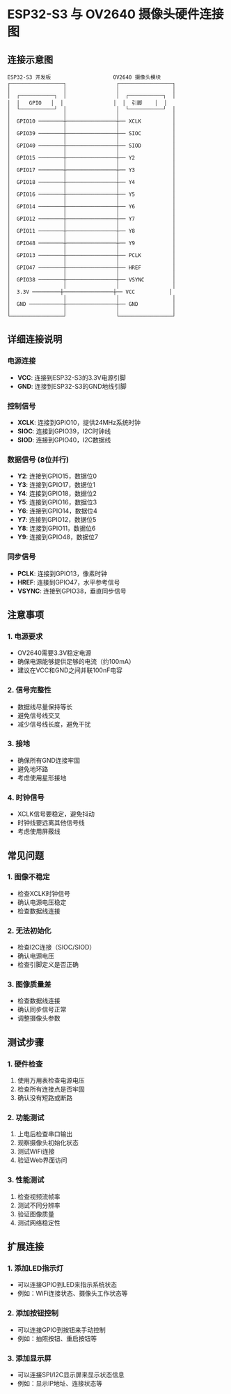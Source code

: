 # ESP32-S3 与 OV2640 摄像头硬件连接图

## 连接示意图

```
ESP32-S3 开发板                    OV2640 摄像头模块
┌─────────────────┐                ┌─────────────────┐
│                 │                │                 │
│  ┌───────────┐  │                │  ┌───────────┐  │
│  │   GPIO   │  │                │  │  引脚    │  │
│  └───────────┘  │                │  └───────────┘  │
│                 │                │                 │
│  GPIO10 ────────┼────────────────┼── XCLK          │
│                 │                │                 │
│  GPIO39 ────────┼────────────────┼── SIOC          │
│                 │                │                 │
│  GPIO40 ────────┼────────────────┼── SIOD          │
│                 │                │                 │
│  GPIO15 ────────┼────────────────┼── Y2            │
│                 │                │                 │
│  GPIO17 ────────┼────────────────┼── Y3            │
│                 │                │                 │
│  GPIO18 ────────┼────────────────┼── Y4            │
│                 │                │                 │
│  GPIO16 ────────┼────────────────┼── Y5            │
│                 │                │                 │
│  GPIO14 ────────┼────────────────┼── Y6            │
│                 │                │                 │
│  GPIO12 ────────┼────────────────┼── Y7            │
│                 │                │                 │
│  GPIO11 ────────┼────────────────┼── Y8            │
│                 │                │                 │
│  GPIO48 ────────┼────────────────┼── Y9            │
│                 │                │                 │
│  GPIO13 ────────┼────────────────┼── PCLK          │
│                 │                │                 │
│  GPIO47 ────────┼────────────────┼── HREF          │
│                 │                │                 │
│  GPIO38 ────────┼────────────────┼── VSYNC         │
│                 │                │                 │
│  3.3V ─────────┼────────────────┼── VCC           │
│                 │                │                 │
│  GND ───────────┼────────────────┼── GND           │
│                 │                │                 │
└─────────────────┘                └─────────────────┘
```

## 详细连接说明

### 电源连接
- **VCC**: 连接到ESP32-S3的3.3V电源引脚
- **GND**: 连接到ESP32-S3的GND地线引脚

### 控制信号
- **XCLK**: 连接到GPIO10，提供24MHz系统时钟
- **SIOC**: 连接到GPIO39，I2C时钟线
- **SIOD**: 连接到GPIO40，I2C数据线

### 数据信号 (8位并行)
- **Y2**: 连接到GPIO15，数据位0
- **Y3**: 连接到GPIO17，数据位1
- **Y4**: 连接到GPIO18，数据位2
- **Y5**: 连接到GPIO16，数据位3
- **Y6**: 连接到GPIO14，数据位4
- **Y7**: 连接到GPIO12，数据位5
- **Y8**: 连接到GPIO11，数据位6
- **Y9**: 连接到GPIO48，数据位7

### 同步信号
- **PCLK**: 连接到GPIO13，像素时钟
- **HREF**: 连接到GPIO47，水平参考信号
- **VSYNC**: 连接到GPIO38，垂直同步信号

## 注意事项

### 1. 电源要求
- OV2640需要3.3V稳定电源
- 确保电源能够提供足够的电流（约100mA）
- 建议在VCC和GND之间并联100nF电容

### 2. 信号完整性
- 数据线尽量保持等长
- 避免信号线交叉
- 减少信号线长度，避免干扰

### 3. 接地
- 确保所有GND连接牢固
- 避免地环路
- 考虑使用星形接地

### 4. 时钟信号
- XCLK信号要稳定，避免抖动
- 时钟线要远离其他信号线
- 考虑使用屏蔽线

## 常见问题

### 1. 图像不稳定
- 检查XCLK时钟信号
- 确认电源电压稳定
- 检查数据线连接

### 2. 无法初始化
- 检查I2C连接（SIOC/SIOD）
- 确认电源电压
- 检查引脚定义是否正确

### 3. 图像质量差
- 检查数据线连接
- 确认同步信号正常
- 调整摄像头参数

## 测试步骤

### 1. 硬件检查
1. 使用万用表检查电源电压
2. 检查所有连接点是否牢固
3. 确认没有短路或断路

### 2. 功能测试
1. 上电后检查串口输出
2. 观察摄像头初始化状态
3. 测试WiFi连接
4. 验证Web界面访问

### 3. 性能测试
1. 检查视频流帧率
2. 测试不同分辨率
3. 验证图像质量
4. 测试网络稳定性

## 扩展连接

### 1. 添加LED指示灯
- 可以连接GPIO到LED来指示系统状态
- 例如：WiFi连接状态、摄像头工作状态等

### 2. 添加按钮控制
- 可以连接GPIO到按钮来手动控制
- 例如：拍照按钮、重启按钮等

### 3. 添加显示屏
- 可以连接SPI/I2C显示屏来显示状态信息
- 例如：显示IP地址、连接状态等